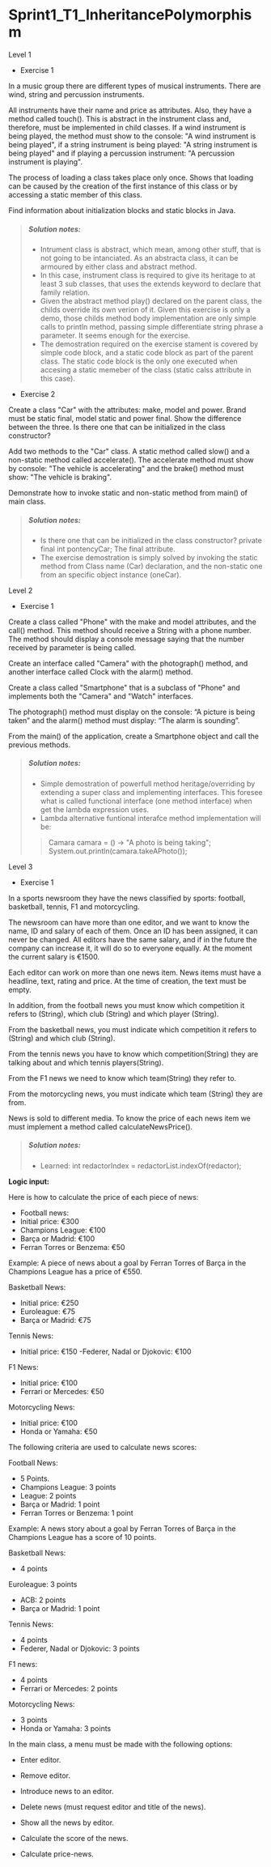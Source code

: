 # Sprint1_T1_InheritancePolymorphism

Level 1

- Exercise 1

In a music group there are different types of musical instruments. There are wind, string and percussion instruments.

All instruments have their name and price as attributes. Also, they have a method called touch(). This is abstract in the instrument class and, therefore, must be implemented in child classes. If a wind instrument is being played, the method must show to the console: "A wind instrument is being played", if a string instrument is being played: "A string instrument is being played" and if playing a percussion instrument: "A percussion instrument is playing".

The process of loading a class takes place only once. Shows that loading can be caused by the creation of the first instance of this class or by accessing a static member of this class.

Find information about initialization blocks and static blocks in Java.

> ##### Solution notes:
> - Intrument class is abstract, which mean, among other stuff, that is not going to be intanciated. As an abstracta class, it can be armoured by either class and abstract method.
> - In this case, instrument class is required to give its heritage to at least 3 sub classes, that uses the extends keyword to declare that family relation.
> - Given the abstract method play() declared on the parent class, the childs override its own verion of it. Given this exercise is only a demo, those childs method body implementation are only simple calls to println method, passing simple differentiate string phrase a parameter. It seems enough for the exercise.
> - The demostration required on the exercise stament is covered by simple code block, and a static code block as part of the parent class. The static code block is the only one executed when accesing a static memeber of the class (static calss attribute in this case).
	 

- Exercise 2

Create a class "Car" with the attributes: make, model and power. Brand must be static final, model static and power final. Show the difference between the three. Is there one that can be initialized in the class constructor?

Add two methods to the "Car" class. A static method called slow() and a non-static method called accelerate(). The accelerate method must show by console: "The vehicle is accelerating" and the brake() method must show: "The vehicle is braking".

Demonstrate how to invoke static and non-static method from main() of main class.


> ##### Solution notes:
> - Is there one that can be initialized in the class constructor? private final int pontencyCar; The final attribute.
> - The exercise demostration is simply solved by invoking the static method from Class name (Car) declaration, and the non-static one from an specific object instance (oneCar).


Level 2

- Exercise 1

Create a class called "Phone" with the make and model attributes, and the call() method. This method should receive a String with a phone number. The method should display a console message saying that the number received by parameter is being called.

Create an interface called "Camera" with the photograph() method, and another interface called Clock with the alarm() method.

Create a class called "Smartphone" that is a subclass of "Phone" and implements both the "Camera" and "Watch" interfaces.

The photograph() method must display on the console: “A picture is being taken” and the alarm() method must display: “The alarm is sounding”.

From the main() of the application, create a Smartphone object and call the previous methods.

> ##### Solution notes:
> - Simple demostration of powerfull method heritage/overriding by extending a super class and implementing interfaces. This foresee what is called functional interface (one method interface) when get the lambda expression uses.
> - Lambda alternative funtional interafce method implementation will be: 
>> Camara camara = () -> "A photo is being taking";
>> System.out.println(camara.takeAPhoto());

Level 3

- Exercise 1

In a sports newsroom they have the news classified by sports: football, basketball, tennis, F1 and motorcycling.

The newsroom can have more than one editor, and we want to know the name, ID and salary of each of them. Once an ID has been assigned, it can never be changed. All editors have the same salary, and if in the future the company can increase it, it will do so to everyone equally. At the moment the current salary is €1500.

Each editor can work on more than one news item. News items must have a headline, text, rating and price. At the time of creation, the text must be empty.

In addition, from the football news you must know which competition it refers to (String), which club (String) and which player (String).

From the basketball news, you must indicate which competition it refers to (String) and which club (String).

From the tennis news you have to know which competition(String) they are talking about and which tennis players(String).

From the F1 news we need to know which team(String) they refer to.

From the motorcycling news, you must indicate which team (String) they are from.

News is sold to different media. To know the price of each news item we must implement a method called calculateNewsPrice().

> ##### Solution notes:
> - Learned: int redactorIndex = redactorList.indexOf(redactor);


**Logic input:**

Here is how to calculate the price of each piece of news:

- Football news:
- Initial price: €300
- Champions League: €100
- Barça or Madrid: €100
- Ferran Torres or Benzema: €50


Example: A piece of news about a goal by Ferran Torres of Barça in the Champions League has a price of €550.

Basketball News:

- Initial price: €250
- Euroleague: €75
- Barça or Madrid: €75


Tennis News:

- Initial price: €150
-Federer, Nadal or Djokovic: €100


F1 News:

- Initial price: €100
- Ferrari or Mercedes: €50


Motorcycling News:

- Initial price: €100
- Honda or Yamaha: €50


The following criteria are used to calculate news scores:

Football News:

- 5 Points.
- Champions League: 3 points
- League: 2 points
- Barça or Madrid: 1 point
- Ferran Torres or Benzema: 1 point

Example: A news story about a goal by Ferran Torres of Barça in the Champions League has a score of 10 points.


Basketball News:

- 4 points

Euroleague: 3 points

- ACB: 2 points
- Barça or Madrid: 1 point


Tennis News:

- 4 points
- Federer, Nadal or Djokovic: 3 points


F1 news:

- 4 points
- Ferrari or Mercedes: 2 points


Motorcycling News:

- 3 points
- Honda or Yamaha: 3 points


In the main class, a menu must be made with the following options:

- Enter editor.

- Remove editor.

- Introduce news to an editor.

- Delete news (must request editor and title of the news).

- Show all the news by editor.

- Calculate the score of the news.

- Calculate price-news.